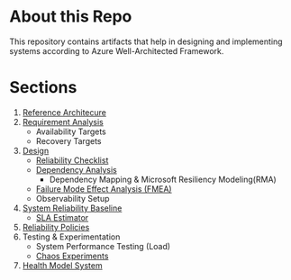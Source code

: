 # About this Repo
This repository contains artifacts that help in designing and implementing systems according to Azure Well-Architected Framework. 

# Sections

1. [Reference Architecure](ReferenceArchitectures) 
2. [Requirement Analysis](Requirements)
   - Availability Targets     
   - Recovery Targets
3. [Design](Design)
   - [Reliability Checklist](Design/ReliabilityChecklist)
   - [Dependency Analysis](Design/DependencyAnalysis)
     - Dependency Mapping & Microsoft Resiliency Modeling(RMA)
   - [Failure Mode Effect Analysis (FMEA)](Design/FMEA)
   - Observability Setup
4. [System Reliability Baseline](SystemReliabilityBaseline)
   - [SLA Estimator](SystemReliabilityBaseline/SLAEstimator)
5. [Reliability Policies](ReliabilityPolicies)
6. Testing & Experimentation
   - System Performance Testing (Load)
   - [Chaos Experiments](ChaosExperiments)
7. [Health Model System](HealthModelSystem)
